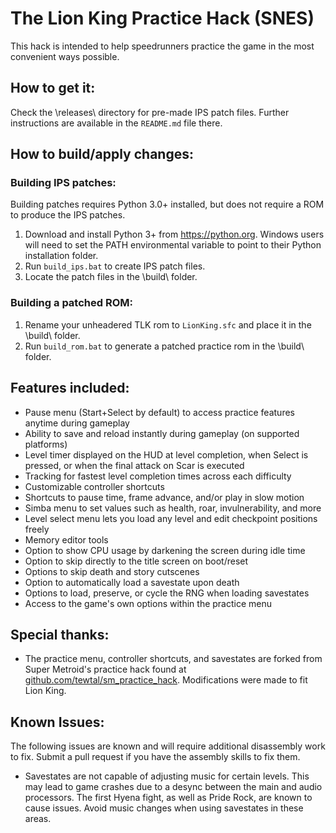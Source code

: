 # The Lion King Practice Hack (SNES)
 This hack is intended to help speedrunners practice the game in the most convenient ways possible.


## How to get it:
 Check the \releases\ directory for pre-made IPS patch files. Further instructions are available in the `README.md` file there.


## How to build/apply changes:

### Building IPS patches:
 Building patches requires Python 3.0+ installed, but does not require a ROM to produce the IPS patches.

1. Download and install Python 3+ from https://python.org. Windows users will need to set the PATH environmental variable to point to their Python installation folder.
2. Run `build_ips.bat` to create IPS patch files.
3. Locate the patch files in the \build\ folder.

### Building a patched ROM:

1. Rename your unheadered TLK rom to `LionKing.sfc` and place it in the \build\ folder.
2. Run `build_rom.bat` to generate a patched practice rom in the \build\ folder.


## Features included:

- Pause menu (Start+Select by default) to access practice features anytime during gameplay
- Ability to save and reload instantly during gameplay (on supported platforms)
- Level timer displayed on the HUD at level completion, when Select is pressed, or when the final attack on Scar is executed
- Tracking for fastest level completion times across each difficulty
- Customizable controller shortcuts
- Shortcuts to pause time, frame advance, and/or play in slow motion
- Simba menu to set values such as health, roar, invulnerability, and more
- Level select menu lets you load any level and edit checkpoint positions freely
- Memory editor tools
- Option to show CPU usage by darkening the screen during idle time
- Option to skip directly to the title screen on boot/reset
- Options to skip death and story cutscenes
- Option to automatically load a savestate upon death
- Options to load, preserve, or cycle the RNG when loading savestates
- Access to the game's own options within the practice menu

## Special thanks:

- The practice menu, controller shortcuts, and savestates are forked from Super Metroid's practice hack found at [github.com/tewtal/sm_practice_hack](https://github.com/tewtal/sm_practice_hack). Modifications were made to fit Lion King.


## Known Issues:
 The following issues are known and will require additional disassembly work to fix. Submit a pull request if you have the assembly skills to fix them.

- Savestates are not capable of adjusting music for certain levels. This may lead to game crashes due to a desync between the main and audio processors. The first Hyena fight, as well as Pride Rock, are known to cause issues. Avoid music changes when using savestates in these areas.
